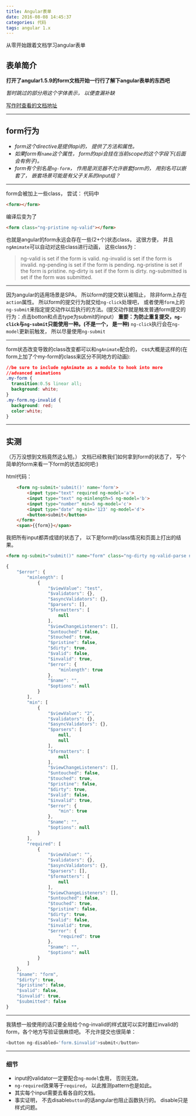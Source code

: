 ```yaml
---
title: Angular表单
date: 2016-08-08 14:45:37
categories: 代码
tags: angular 1.x
---
```

从零开始跟着文档学习angular表单
<!--more-->

## 表单简介
**打开了angular1.5.9的form文档开始一行行了解下angular表单的东西吧**

*暂时跳过的部分用这个字体表示， 以便查漏补缺*

[写作时查看的文档地址](https://docs.angularjs.org/api/ng/directive/form)

---

## form行为

+ *form这个directive是提供api的， 提供了方法和属性。*
+ *如果form有`name`这个属性， form的api会挂在当前scope的这个字段下(后面会有例子)。*
+ *form有个别名是`ng-form`， 作用是浏览器不允许嵌套form的， 用别名可以嵌套了， 嵌套场景可能是有父子关系的input组？*

---

form会被加上一些class， 尝试：
代码中
```html
<form></form>
```
编译后变为了
```html
<form class="ng-pristine ng-valid"></form>
```
也就是angular的form永远会存在一些(2+个)状态class， 这很方便， 并且`ngAmimate`可以自动对这些class进行动画， 这些class为：
> ng-valid is set if the form is valid.
ng-invalid is set if the form is invalid.
ng-pending is set if the form is pending.
ng-pristine is set if the form is pristine.
ng-dirty is set if the form is dirty.
ng-submitted is set if the form was submitted.

---

因为angular的适用场景是SPA， 所以form的提交默认被阻止， 除非form上存在`action`属性。
所以form的提交行为就交给`ng-click`处理吧， 或者使用`form`上的`ng-submit`来指定提交动作以后执行的方法。(提交动作就是触发普通form提交的行为：点击botton和点击type为submit的input）
**重要：为防止重复提交，`ng-click`与`ng-submit`只能使用一种。(不是一个， 是一种)**
`ng-click`执行会在`ng-model`更新前触发， 所以尽量使用`ng-submit`

---

form状态改变导致的class改变都可以和`ngAnimate`配合的， css大概是这样的(在form上加了个my-form的class来区分不同地方的动画):

```css
//be sure to include ngAnimate as a module to hook into more
//advanced animations
.my-form {
  transition:0.5s linear all;
  background: white;
}
.my-form.ng-invalid {
  background: red;
  color:white;
}
```

---

## 实测

（万万没想到文档竟然这么短。）
文档已经教我们如何拿到form的状态了， 写个简单的form来看一下form的状态如何吧:)

html代码：
```html
	<form ng-submit='submit()' name='form'>
		<input type="text" required ng-model='a'>
		<input type="text" ng-minlength=5 ng-model='b'>
		<input type="number" min=5 ng-model='c'>
		<input type="date" ng-min='123' ng-model='d'>
		<button>submit</button>
	</form>
	<span>{{form}}</span>
```
我把所有input都弄成错的状态了， 以下是form的class情况和页面上打出的结果。
```html
<form ng-submit="submit()" name="form" class="ng-dirty ng-valid-parse ng-invalid ng-invalid-minlength ng-valid-number ng-invalid-min ng-invalid-required ng-valid-date"></form>
```
```js
{
    "$error": {
        "minlength": [
            {
                "$viewValue": "test",
                "$validators": {},
                "$asyncValidators": {},
                "$parsers": [],
                "$formatters": [
                    null
                ],
                "$viewChangeListeners": [],
                "$untouched": false,
                "$touched": true,
                "$pristine": false,
                "$dirty": true,
                "$valid": false,
                "$invalid": true,
                "$error": {
                    "minlength": true
                },
                "$name": "",
                "$options": null
            }
        ],
        "min": [
            {
                "$viewValue": "2",
                "$validators": {},
                "$asyncValidators": {},
                "$parsers": [
                    null,
                    null
                ],
                "$formatters": [
                    null
                ],
                "$viewChangeListeners": [],
                "$untouched": false,
                "$touched": true,
                "$pristine": false,
                "$dirty": true,
                "$valid": false,
                "$invalid": true,
                "$error": {
                    "min": true
                },
                "$name": "",
                "$options": null
            }
        ],
        "required": [
            {
                "$viewValue": "",
                "$validators": {},
                "$asyncValidators": {},
                "$parsers": [],
                "$formatters": [
                    null
                ],
                "$viewChangeListeners": [],
                "$untouched": false,
                "$touched": true,
                "$pristine": false,
                "$dirty": true,
                "$valid": false,
                "$invalid": true,
                "$error": {
                    "required": true
                },
                "$name": "",
                "$options": null
            }
        ]
    },
    "$name": "form",
    "$dirty": true,
    "$pristine": false,
    "$valid": false,
    "$invalid": true,
    "$submitted": false
}
```

---

我猜想一般使用的话只要全局给个ng-invalid的样式就可以实时置红invalid的form，各个地方写验证很麻烦吧。
不允许提交也很简单：
```js
<button ng-disabled='form.$invalid'>submit</button>
```

---

### 细节

+ input的validator一定要配合`ng-model`食用， 否则无效。
+ `ng-required`效果等于`required`， 以此推测pattern也是如此。
+ 其实每个input需要去看各自的文档。
+ 事实证明， 不去disable`button`的话angular也阻止函数执行的。 disable只是样式问题。
